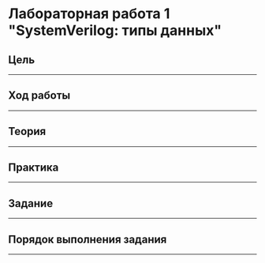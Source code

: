 # Лабораторная работа 1 "SystemVerilog: типы данных"



## Цель

---

## Ход работы

---

## Теория

---

## Практика

---

## Задание

---

## Порядок выполнения задания

---
